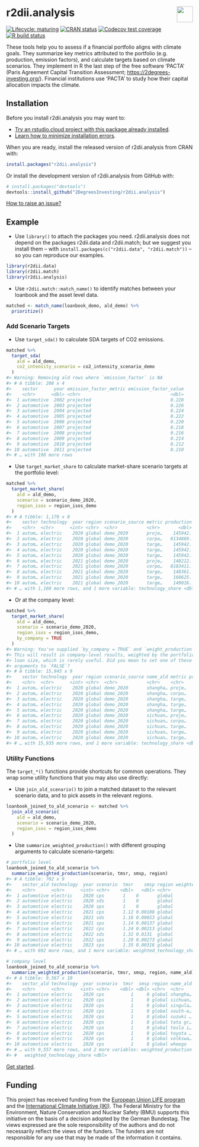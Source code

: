
<!-- README.md is generated from README.Rmd. Please edit that file -->

# r2dii.analysis <a href='https://github.com/2DegreesInvesting/r2dii.analysis'><img src='https://imgur.com/A5ASZPE.png' align='right' height='43' /></a>

<!-- badges: start -->

[![Lifecycle:
maturing](https://img.shields.io/badge/lifecycle-maturing-blue.svg)](https://www.tidyverse.org/lifecycle/#maturing)
[![CRAN
status](https://www.r-pkg.org/badges/version/r2dii.analysis)](https://CRAN.R-project.org/package=r2dii.analysis)
[![Codecov test
coverage](https://codecov.io/gh/2degreesinvesting/r2dii.analysis/branch/master/graph/badge.svg)](https://codecov.io/gh/2degreesinvesting/r2dii.analysis?branch=master)
[![R build
status](https://github.com/2DegreesInvesting/r2dii.analysis/workflows/R-CMD-check/badge.svg)](https://github.com/2DegreesInvesting/r2dii.analysis/actions)
<!-- badges: end -->

These tools help you to assess if a financial portfolio aligns with
climate goals. They summarize key metrics attributed to the portfolio
(e.g. production, emission factors), and calculate targets based on
climate scenarios. They implement in R the last step of the free
software ‘PACTA’ (Paris Agreement Capital Transition Assessment;
<https://2degrees-investing.org/>). Financial institutions use ‘PACTA’
to study how their capital allocation impacts the climate.

## Installation

Before you install r2dii.analysis you may want to:

  - [Try an rstudio.cloud project with this package already
    installed](https://rstudio.cloud/project/1424833).
  - [Learn how to minimize installation
    errors](https://gist.github.com/maurolepore/a0187be9d40aee95a43f20a85f4caed6#installation).

When you are ready, install the released version of r2dii.analysis from
CRAN with:

``` r
install.packages("r2dii.analysis")
```

Or install the development version of r2dii.analysis from GitHub with:

``` r
# install.packages("devtools")
devtools::install_github("2DegreesInvesting/r2dii.analysis")
```

[How to raise an
issue?](https://2degreesinvesting.github.io/posts/2020-06-26-instructions-to-raise-an-issue/)

## Example

  - Use `library()` to attach the packages you need. r2dii.analysis does
    not depend on the packages r2dii.data and r2dii.match; but we
    suggest you install them – with `install.packages(c("r2dii.data",
    "r2dii.match"))` – so you can reproduce our examples.

<!-- end list -->

``` r
library(r2dii.data)
library(r2dii.match)
library(r2dii.analysis)
```

  - Use `r2dii.match::match_name()` to identify matches between your
    loanbook and the asset level data.

<!-- end list -->

``` r
matched <- match_name(loanbook_demo, ald_demo) %>%
  prioritize()
```

### Add Scenario Targets

  - Use `target_sda()` to calculate SDA targets of CO2 emissions.

<!-- end list -->

``` r
matched %>%
  target_sda(
    ald = ald_demo,
    co2_intensity_scenario = co2_intensity_scenario_demo
  )
#> Warning: Removing ald rows where `emission_factor` is NA
#> # A tibble: 208 x 4
#>    sector      year emission_factor_metric emission_factor_value
#>    <chr>      <dbl> <chr>                                  <dbl>
#>  1 automotive  2002 projected                              0.228
#>  2 automotive  2003 projected                              0.226
#>  3 automotive  2004 projected                              0.224
#>  4 automotive  2005 projected                              0.222
#>  5 automotive  2006 projected                              0.220
#>  6 automotive  2007 projected                              0.218
#>  7 automotive  2008 projected                              0.216
#>  8 automotive  2009 projected                              0.214
#>  9 automotive  2010 projected                              0.212
#> 10 automotive  2011 projected                              0.210
#> # … with 198 more rows
```

  - Use `target_market_share` to calculate market-share scenario targets
    at the portfolio level:

<!-- end list -->

``` r
matched %>%
  target_market_share(
    ald = ald_demo,
    scenario = scenario_demo_2020,
    region_isos = region_isos_demo
  )
#> # A tibble: 1,170 x 8
#>    sector technology  year region scenario_source metric production
#>    <chr>  <chr>      <int> <chr>  <chr>           <chr>       <dbl>
#>  1 autom… electric    2020 global demo_2020       proje…    145942.
#>  2 autom… electric    2020 global demo_2020       corpo…   8134869.
#>  3 autom… electric    2020 global demo_2020       targe…    145942.
#>  4 autom… electric    2020 global demo_2020       targe…    145942.
#>  5 autom… electric    2020 global demo_2020       targe…    145942.
#>  6 autom… electric    2021 global demo_2020       proje…    148212.
#>  7 autom… electric    2021 global demo_2020       corpo…   8183411.
#>  8 autom… electric    2021 global demo_2020       targe…    148361.
#>  9 autom… electric    2021 global demo_2020       targe…    160625.
#> 10 autom… electric    2021 global demo_2020       targe…    149016.
#> # … with 1,160 more rows, and 1 more variable: technology_share <dbl>
```

  - Or at the company level:

<!-- end list -->

``` r
matched %>%
  target_market_share(
    ald = ald_demo,
    scenario = scenario_demo_2020,
    region_isos = region_isos_demo,
    by_company = TRUE
  )
#> Warning: You've supplied `by_company = TRUE` and `weight_production = TRUE`.
#> This will result in company-level results, weighted by the portfolio
#> loan size, which is rarely useful. Did you mean to set one of these
#> arguments to `FALSE`?
#> # A tibble: 15,945 x 9
#>    sector technology  year region scenario_source name_ald metric production
#>    <chr>  <chr>      <int> <chr>  <chr>           <chr>    <chr>       <dbl>
#>  1 autom… electric    2020 global demo_2020       shangha… proje…      5140.
#>  2 autom… electric    2020 global demo_2020       shangha… corpo…   8134869.
#>  3 autom… electric    2020 global demo_2020       shangha… targe…      5140.
#>  4 autom… electric    2020 global demo_2020       shangha… targe…      5140.
#>  5 autom… electric    2020 global demo_2020       shangha… targe…      5140.
#>  6 autom… electric    2020 global demo_2020       sichuan… proje…      2992.
#>  7 autom… electric    2020 global demo_2020       sichuan… corpo…   8134869.
#>  8 autom… electric    2020 global demo_2020       sichuan… targe…      2992.
#>  9 autom… electric    2020 global demo_2020       sichuan… targe…      2992.
#> 10 autom… electric    2020 global demo_2020       sichuan… targe…      2992.
#> # … with 15,935 more rows, and 1 more variable: technology_share <dbl>
```

### Utility Functions

The `target_*()` functions provide shortcuts for common operations. They
wrap some utility functions that you may also use directly:

  - Use `join_ald_scenario()` to join a matched dataset to the relevant
    scenario data, and to pick assets in the relevant regions.

<!-- end list -->

``` r
loanbook_joined_to_ald_scenario <- matched %>%
  join_ald_scenario(
    ald = ald_demo,
    scenario = scenario_demo_2020,
    region_isos = region_isos_demo
  )
```

  - Use `summarize_weighted_production()` with different grouping
    arguments to calculate scenario-targets:

<!-- end list -->

``` r
# portfolio level
loanbook_joined_to_ald_scenario %>%
  summarize_weighted_production(scenario, tmsr, smsp, region)
#> # A tibble: 702 x 9
#>    sector_ald technology  year scenario  tmsr    smsp region weighted_produc…
#>    <chr>      <chr>      <int> <chr>    <dbl>   <dbl> <chr>             <dbl>
#>  1 automotive electric    2020 cps       1    0       global          145942.
#>  2 automotive electric    2020 sds       1    0       global          145942.
#>  3 automotive electric    2020 sps       1    0       global          145942.
#>  4 automotive electric    2021 cps       1.12 0.00108 global          148212.
#>  5 automotive electric    2021 sds       1.16 0.00653 global          148212.
#>  6 automotive electric    2021 sps       1.14 0.00137 global          148212.
#>  7 automotive electric    2022 cps       1.24 0.00213 global          150481.
#>  8 automotive electric    2022 sds       1.32 0.0131  global          150481.
#>  9 automotive electric    2022 sps       1.29 0.00273 global          150481.
#> 10 automotive electric    2023 cps       1.35 0.00316 global          152751.
#> # … with 692 more rows, and 1 more variable: weighted_technology_share <dbl>

# company level
loanbook_joined_to_ald_scenario %>%
  summarize_weighted_production(scenario, tmsr, smsp, region, name_ald)
#> # A tibble: 9,567 x 10
#>    sector_ald technology  year scenario  tmsr  smsp region name_ald
#>    <chr>      <chr>      <int> <chr>    <dbl> <dbl> <chr>  <chr>   
#>  1 automotive electric    2020 cps          1     0 global shangha…
#>  2 automotive electric    2020 cps          1     0 global sichuan…
#>  3 automotive electric    2020 cps          1     0 global singula…
#>  4 automotive electric    2020 cps          1     0 global south-e…
#>  5 automotive electric    2020 cps          1     0 global suzuki …
#>  6 automotive electric    2020 cps          1     0 global tata gr…
#>  7 automotive electric    2020 cps          1     0 global tesla i…
#>  8 automotive electric    2020 cps          1     0 global toyota …
#>  9 automotive electric    2020 cps          1     0 global volkswa…
#> 10 automotive electric    2020 cps          1     0 global wheego  
#> # … with 9,557 more rows, and 2 more variables: weighted_production <dbl>,
#> #   weighted_technology_share <dbl>
```

[Get
started](https://2degreesinvesting.github.io/r2dii.analysis/articles/r2dii-analysis.html).

## Funding

This project has received funding from the [European Union LIFE
program](https://ec.europa.eu/easme/en/life) and the [International
Climate Initiative
(IKI)](https://www.international-climate-initiative.com/en/details/project/measuring-paris-agreement-alignment-and-financial-risk-in-financial-markets-18_I_351-2982).
The Federal Ministry for the Environment, Nature Conservation and
Nuclear Safety (BMU) supports this initiative on the basis of a decision
adopted by the German Bundestag. The views expressed are the sole
responsibility of the authors and do not necessarily reflect the views
of the funders. The funders are not responsible for any use that may be
made of the information it contains.
